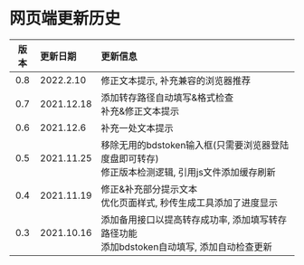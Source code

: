# 网页端更新历史

版本|更新日期|更新信息
:-:|:-|:-
0.8|2022.2.10|修正文本提示, 补充兼容的浏览器推荐
0.7|2021.12.18|添加转存路径自动填写&格式检查<br/>补充&修正文本提示
0.6|2021.12.6|补充一处文本提示
0.5|2021.11.25|移除无用的bdstoken输入框(只需要浏览器登陆度盘即可转存)<br/>修正版本检测逻辑, 引用js文件添加缓存刷新
0.4|2021.11.19|修正&补充部分提示文本<br/>优化页面样式, 秒传生成工具添加了进度显示
0.3|2021.10.16|添加备用接口以提高转存成功率, 添加填写转存路径功能<br/>添加bdstoken自动填写, 添加自动检查更新
